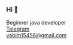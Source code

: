 ### Hi 👋
Beginner java developer
<br />
[Telegram](https://t.me/VADIMKVLT)
<br />
[vabim15456@gmail.com](vabim15456@gmail.com)

